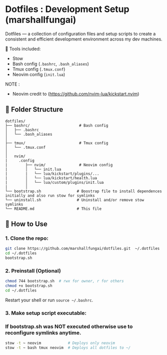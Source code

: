 # Dotfiles : Development Setup (marshallfungai)

Dotfiles — a collection of configuration files and setup scripts to create a consistent and efficient development environment across my dev machines.

🔧 Tools included:
- Stow
- Bash config (`.bashrc`, `.bash_aliases`)
- Tmux config (`.tmux.conf`)
- Neovim config (`init.lua`) 

NOTE : 
- Neovim credit to (https://github.com/nvim-lua/kickstart.nvim)

## 📁 Folder Structure

```
dotfiles/
├── bashrc/                      # Bash config
│   ├── .bashrc
│   └── .bash_aliases
│
├── tmux/                        # Tmux config
│   └── .tmux.conf
│   
│   nvim/
|     .config
|        ├── nvim/               # Neovim config
|        │   └── init.lua
|        |   └── lua/kickstart/plugins/...
|        │   └── lua/kickstart/health.lua
|        │   └── lua/custom/plugins/init.lua
|        │
└── bootstrap.sh                # Boostrap file to install dependences initially and also run stow for symlinks
└── uninstall.sh                # Uninstall and/or remove stow symlinks
└── README.md                   # This file
```

## 🚀 How to Use



### 1. Clone the repo:
   ```bash
   git clone https://github.com/marshallfungai/dotfiles.git  ~/.dotfiles
   cd ~/.dotfiles
   bootstrap.sh
   ```

### 2. Preinstall (Optional) 
   
   ```bash
   chmod 744 bootstrap.sh  # rwx for owner, r for others  
   chmod +x bootstrap.sh
   cd ~/.dotfiles
   ```
  Restart your shell or run `source ~/.bashrc`.


### 3. Make setup script executable:
### If bootstrap.sh was NOT executed otherwise use to reconfigure symlinks anytime.
   ```bash
   stow -t ~ neovim            # Deploys only neovim
   stow -t ~ bash tmux neovim  # Deploys all dotfiles to ~/
   ```
    
